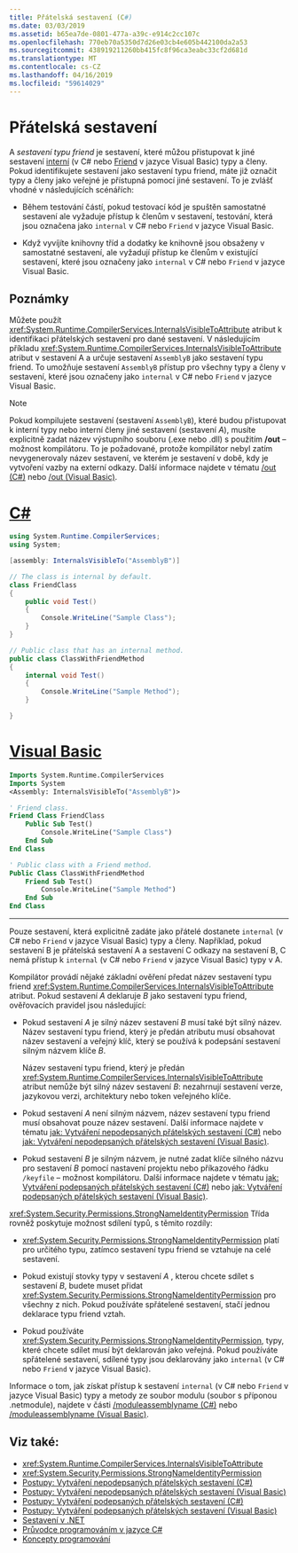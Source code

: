 ```yaml
---
title: Přátelská sestavení (C#)
ms.date: 03/03/2019
ms.assetid: b65ea7de-0801-477a-a39c-e914c2cc107c
ms.openlocfilehash: 770eb70a5350d7d26e03cb4e605b442100da2a53
ms.sourcegitcommit: 438919211260bb415fc8f96ca3eabc33cf2d681d
ms.translationtype: MT
ms.contentlocale: cs-CZ
ms.lasthandoff: 04/16/2019
ms.locfileid: "59614029"
---
```

# <a name="friend-assemblies"></a>Přátelská sestavení

A *sestavení typu friend* je sestavení, které můžou přistupovat k jiné sestavení [interní](../../csharp/language-reference/keywords/internal.md) (v C# nebo [Friend](../../visual-basic/language-reference/modifiers/friend.md) v jazyce Visual Basic) typy a členy. Pokud identifikujete sestavení jako sestavení typu friend, máte již označit typy a členy jako veřejné je přístupná pomocí jiné sestavení. To je zvlášť vhodné v následujících scénářích:

- Během testování částí, pokud testovací kód je spuštěn samostatné sestavení ale vyžaduje přístup k členům v sestavení, testování, která jsou označena jako `internal` v C# nebo `Friend` v jazyce Visual Basic.

- Když vyvíjíte knihovny tříd a dodatky ke knihovně jsou obsaženy v samostatné sestavení, ale vyžadují přístup ke členům v existující sestavení, které jsou označeny jako `internal` v C# nebo `Friend` v jazyce Visual Basic.

## <a name="remarks"></a>Poznámky

Můžete použít <xref:System.Runtime.CompilerServices.InternalsVisibleToAttribute> atribut k identifikaci přátelských sestavení pro dané sestavení. V následujícím příkladu <xref:System.Runtime.CompilerServices.InternalsVisibleToAttribute> atribut v sestavení A a určuje sestavení `AssemblyB` jako sestavení typu friend. To umožňuje sestavení `AssemblyB` přístup pro všechny typy a členy v sestavení, které jsou označeny jako `internal` v C# nebo `Friend` v jazyce Visual Basic.

> [!NOTE]
> Pokud kompilujete sestavení (sestavení `AssemblyB`), které budou přistupovat k interní typy nebo interní členy jiné sestavení (sestavení *A*), musíte explicitně zadat název výstupního souboru (.exe nebo .dll) s použitím **/out** – možnost kompilátoru. To je požadované, protože kompilátor nebyl zatím nevygenerovaly název sestavení, ve kterém je sestavení v době, kdy je vytvoření vazby na externí odkazy. Další informace najdete v tématu [/out (C#)](../../csharp/language-reference/compiler-options/out-compiler-option.md) nebo [/out (Visual Basic)](../../visual-basic/reference/command-line-compiler/out.md).

# <a name="ctabcsharp"></a>[C#](#tab/csharp)

```csharp
using System.Runtime.CompilerServices;
using System;

[assembly: InternalsVisibleTo("AssemblyB")]

// The class is internal by default.
class FriendClass
{
    public void Test()
    {
        Console.WriteLine("Sample Class");
    }
}

// Public class that has an internal method.
public class ClassWithFriendMethod
{
    internal void Test()
    {
        Console.WriteLine("Sample Method");
    }

}
```

# <a name="visual-basictabvb"></a>[Visual Basic](#tab/vb)

```vb
Imports System.Runtime.CompilerServices
Imports System
<Assembly: InternalsVisibleTo("AssemblyB")>

' Friend class.
Friend Class FriendClass
    Public Sub Test()
        Console.WriteLine("Sample Class")
    End Sub
End Class

' Public class with a Friend method.
Public Class ClassWithFriendMethod
    Friend Sub Test()
        Console.WriteLine("Sample Method")
    End Sub
End Class
```

---

Pouze sestavení, která explicitně zadáte jako přátelé dostanete `internal` (v C# nebo `Friend` v jazyce Visual Basic) typy a členy. Například, pokud sestavení B je přátelská sestavení A a sestavení C odkazy na sestavení B, C nemá přístup k `internal` (v C# nebo `Friend` v jazyce Visual Basic) typy v A.

Kompilátor provádí nějaké základní ověření předat název sestavení typu friend <xref:System.Runtime.CompilerServices.InternalsVisibleToAttribute> atribut. Pokud sestavení *A* deklaruje *B* jako sestavení typu friend, ověřovacích pravidel jsou následující:

- Pokud sestavení *A* je silný název sestavení *B* musí také být silný název. Název sestavení typu friend, který je předán atributu musí obsahovat název sestavení a veřejný klíč, který se používá k podepsání sestavení silným názvem klíče *B*.

     Název sestavení typu friend, který je předán <xref:System.Runtime.CompilerServices.InternalsVisibleToAttribute> atribut nemůže být silný název sestavení *B*: nezahrnují sestavení verze, jazykovou verzi, architektury nebo token veřejného klíče.

- Pokud sestavení *A* není silným názvem, název sestavení typu friend musí obsahovat pouze název sestavení. Další informace najdete v tématu [jak: Vytváření nepodepsaných přátelských sestavení (C#)](../../csharp/programming-guide/concepts/assemblies-gac/how-to-create-unsigned-friend-assemblies.md) nebo [jak: Vytváření nepodepsaných přátelských sestavení (Visual Basic)](../../visual-basic/programming-guide/concepts/assemblies-gac/how-to-create-unsigned-friend-assemblies.md).

- Pokud sestavení *B* je silným názvem, je nutné zadat klíče silného názvu pro sestavení *B* pomocí nastavení projektu nebo příkazového řádku `/keyfile` – možnost kompilátoru. Další informace najdete v tématu [jak: Vytváření podepsaných přátelských sestavení (C#)](../../csharp/programming-guide/concepts/assemblies-gac/how-to-create-signed-friend-assemblies.md) nebo [jak: Vytváření podepsaných přátelských sestavení (Visual Basic)](../../visual-basic/programming-guide/concepts/assemblies-gac/how-to-create-signed-friend-assemblies.md).

 <xref:System.Security.Permissions.StrongNameIdentityPermission> Třída rovněž poskytuje možnost sdílení typů, s těmito rozdíly:

- <xref:System.Security.Permissions.StrongNameIdentityPermission> platí pro určitého typu, zatímco sestavení typu friend se vztahuje na celé sestavení.

- Pokud existují stovky typy v sestavení *A* , kterou chcete sdílet s sestavení *B*, budete muset přidat <xref:System.Security.Permissions.StrongNameIdentityPermission> pro všechny z nich. Pokud používáte spřátelené sestavení, stačí jednou deklarace typu friend vztah.

- Pokud používáte <xref:System.Security.Permissions.StrongNameIdentityPermission>, typy, které chcete sdílet musí být deklarován jako veřejná. Pokud používáte spřátelené sestavení, sdílené typy jsou deklarovány jako `internal` (v C# nebo `Friend` v jazyce Visual Basic).

Informace o tom, jak získat přístup k sestavení `internal` (v C# nebo `Friend` v jazyce Visual Basic) typy a metody ze soubor modulu (soubor s příponou .netmodule), najdete v části [/moduleassemblyname (C#)](../../csharp/language-reference/compiler-options/moduleassemblyname-compiler-option.md) nebo [/moduleassemblyname (Visual Basic)](../../visual-basic/reference/command-line-compiler/moduleassemblyname.md).

## <a name="see-also"></a>Viz také:

- <xref:System.Runtime.CompilerServices.InternalsVisibleToAttribute>
- <xref:System.Security.Permissions.StrongNameIdentityPermission>
- [Postupy: Vytváření nepodepsaných přátelských sestavení (C#)](../../csharp/programming-guide/concepts/assemblies-gac/how-to-create-unsigned-friend-assemblies.md)
- [Postupy: Vytváření nepodepsaných přátelských sestavení (Visual Basic)](../../visual-basic/programming-guide/concepts/assemblies-gac/how-to-create-unsigned-friend-assemblies.md)
- [Postupy: Vytváření podepsaných přátelských sestavení (C#)](../../csharp/programming-guide/concepts/assemblies-gac/how-to-create-signed-friend-assemblies.md)
- [Postupy: Vytváření podepsaných přátelských sestavení (Visual Basic)](../../visual-basic/programming-guide/concepts/assemblies-gac/how-to-create-signed-friend-assemblies.md)
- [Sestavení v .NET](index.md)
- [Průvodce programováním v jazyce C#](../../csharp/programming-guide/index.md)
- [Koncepty programování](../../visual-basic/programming-guide/concepts/index.md)
